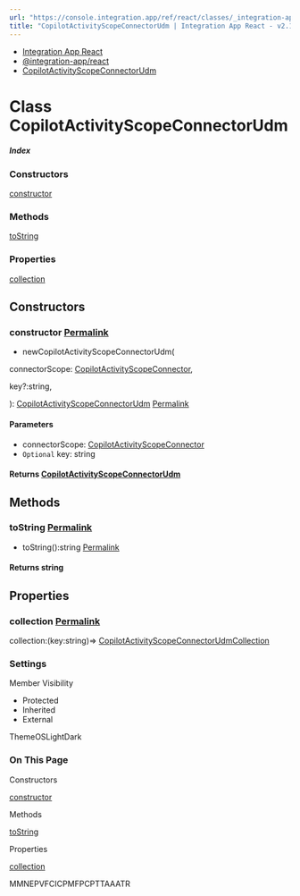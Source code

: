 ```yaml
---
url: "https://console.integration.app/ref/react/classes/_integration-app_react.CopilotActivityScopeConnectorUdm.html"
title: "CopilotActivityScopeConnectorUdm | Integration App React - v2.14.3"
---
```


- [Integration App React](https://console.integration.app/ref/react/index.html)
- [@integration-app/react](https://console.integration.app/ref/react/modules/_integration-app_react.html)
- [CopilotActivityScopeConnectorUdm](https://console.integration.app/ref/react/classes/_integration-app_react.CopilotActivityScopeConnectorUdm.html)

# Class CopilotActivityScopeConnectorUdm

##### Index

### Constructors

[constructor](https://console.integration.app/ref/react/classes/_integration-app_react.CopilotActivityScopeConnectorUdm.html#constructor)

### Methods

[toString](https://console.integration.app/ref/react/classes/_integration-app_react.CopilotActivityScopeConnectorUdm.html#tostring)

### Properties

[collection](https://console.integration.app/ref/react/classes/_integration-app_react.CopilotActivityScopeConnectorUdm.html#collection)

## Constructors

### constructor [Permalink](https://console.integration.app/ref/react/classes/_integration-app_react.CopilotActivityScopeConnectorUdm.html\#constructor)

- newCopilotActivityScopeConnectorUdm(

connectorScope: [CopilotActivityScopeConnector](https://console.integration.app/ref/react/classes/_integration-app_react.CopilotActivityScopeConnector.html),

key?:string,

): [CopilotActivityScopeConnectorUdm](https://console.integration.app/ref/react/classes/_integration-app_react.CopilotActivityScopeConnectorUdm.html) [Permalink](https://console.integration.app/ref/react/classes/_integration-app_react.CopilotActivityScopeConnectorUdm.html#constructorcopilotactivityscopeconnectorudm)





#### Parameters



- connectorScope: [CopilotActivityScopeConnector](https://console.integration.app/ref/react/classes/_integration-app_react.CopilotActivityScopeConnector.html)
- `Optional` key: string

#### Returns [CopilotActivityScopeConnectorUdm](https://console.integration.app/ref/react/classes/_integration-app_react.CopilotActivityScopeConnectorUdm.html)

## Methods

### toString [Permalink](https://console.integration.app/ref/react/classes/_integration-app_react.CopilotActivityScopeConnectorUdm.html\#tostring)

- toString():string [Permalink](https://console.integration.app/ref/react/classes/_integration-app_react.CopilotActivityScopeConnectorUdm.html#tostring-1)



#### Returns string


## Properties

### collection [Permalink](https://console.integration.app/ref/react/classes/_integration-app_react.CopilotActivityScopeConnectorUdm.html\#collection)

collection:(key:string)=> [CopilotActivityScopeConnectorUdmCollection](https://console.integration.app/ref/react/classes/_integration-app_react.CopilotActivityScopeConnectorUdmCollection.html)

### Settings

Member Visibility

- Protected
- Inherited
- External

ThemeOSLightDark

### On This Page

Constructors

[constructor](https://console.integration.app/ref/react/classes/_integration-app_react.CopilotActivityScopeConnectorUdm.html#constructor)

Methods

[toString](https://console.integration.app/ref/react/classes/_integration-app_react.CopilotActivityScopeConnectorUdm.html#tostring)

Properties

[collection](https://console.integration.app/ref/react/classes/_integration-app_react.CopilotActivityScopeConnectorUdm.html#collection)

MMNEPVFCICPMFPCPTTAAATR
